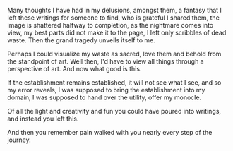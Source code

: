 Many thoughts I have had in my delusions, amongst them, a fantasy that I left these writings for someone to find, who is grateful I shared them, the image is shattered halfway to completion, as the nightmare comes into view, my best parts did not make it to the page,
I left only scribbles of dead waste. Then the grand tragedy unveils itself to me.

Perhaps I could visualize my waste as sacred, love them and behold from the standpoint of art. Well then,
I'd have to view all things through a perspective of art. And now what good is this.

If the establishment remains established, it will not see what I see, and so my error reveals, I was supposed to bring the establishment into my domain, I was supposed to hand over the utility, offer my monocle.

Of all the light and creativity and fun you could have poured into writings, and instead you left this.

And then you remember pain walked with you nearly every step of the journey. 
